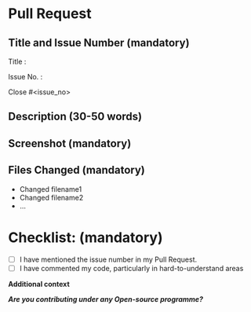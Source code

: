 # Pull Request

## Title and Issue Number (mandatory)
<!-- Please make sure issue number is mention in Pull Request else PR will not be merged. -->
Title :

Issue No. :

Close #<issue_no>
<!-- Example Close #244  -->
<!-- Replace `issue_no` with the issue number which is fixed in this PR -->

## Description (30-50 words)
<!-- Briefly in 50-60 words describe the purpose of this pull request and the changes it introduces. -->  

## Screenshot (mandatory)
<!--Please try to attach the SCREENSHOT of after updating in the localhost -->

## Files Changed (mandatory)
<!-- Provide a concise list of the changes made in this pull request. -->

- Changed filename1
- Changed filename2
- ...


# Checklist: (mandatory)

- [ ] I have mentioned the issue number in my Pull Request.
- [ ] I have commented my code, particularly in hard-to-understand areas

<!-- [X] - put a cross/X inside [] to check the box -->

**Additional context**

***Are you contributing under any Open-source programme?***
<!--Mention it here-->




